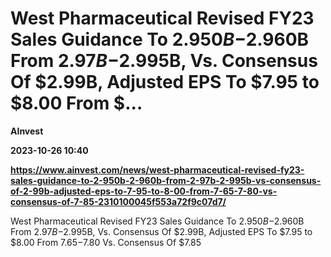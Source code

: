 # West Pharmaceutical Revised FY23 Sales Guidance To $2.950B-$2.960B From $2.97B-$2.995B, Vs. Consensus Of $2.99B, Adjusted EPS To $7.95 to $8.00 From $...
**AInvest**

**2023-10-26 10:40**

**https://www.ainvest.com/news/west-pharmaceutical-revised-fy23-sales-guidance-to-2-950b-2-960b-from-2-97b-2-995b-vs-consensus-of-2-99b-adjusted-eps-to-7-95-to-8-00-from-7-65-7-80-vs-consensus-of-7-85-2310100045f553a72f9c07d7/**

West Pharmaceutical Revised FY23 Sales Guidance To $2.950B-$2.960B From $2.97B-$2.995B, Vs. Consensus Of $2.99B, Adjusted EPS To $7.95 to $8.00 From $7.65-$7.80 Vs. Consensus Of $7.85